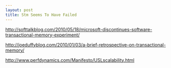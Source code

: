```yaml
---
layout: post
title: Stm Seems To Have Failed
---
```


http://softtalkblog.com/2010/05/18/microsoft-discontinues-software-transactional-memory-experiment/

http://joeduffyblog.com/2010/01/03/a-brief-retrospective-on-transactional-memory/

http://www.perfdynamics.com/Manifesto/USLscalability.html